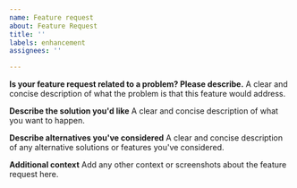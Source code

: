 ```yaml
---
name: Feature request
about: Feature Request
title: ''
labels: enhancement
assignees: ''

---
```


**Is your feature request related to a problem? Please describe.**
A clear and concise description of what the problem is that this feature would address.

**Describe the solution you'd like**
A clear and concise description of what you want to happen.

**Describe alternatives you've considered**
A clear and concise description of any alternative solutions or features you've considered.

**Additional context**
Add any other context or screenshots about the feature request here.
